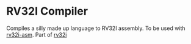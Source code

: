 # RV32I Compiler

Compiles a silly made up language to RV32I assembly. To be used with [rv32i-asm](https://github.com/oxrinz/rv32i-asm). Part of [rv32i](https://github.com/oxrinz/rv32i)